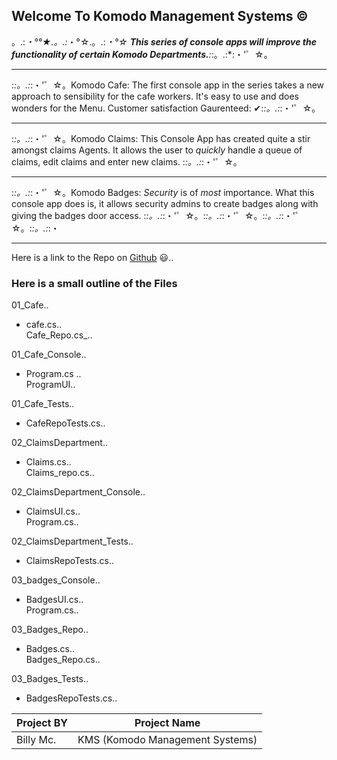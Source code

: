 ## Welcome To Komodo Management Systems ©
。.:*・°°★.。.:*・°☆.。.:*・°☆
**This series of console apps will improve the functionality of certain Komodo Departments.**:*:。.:*:・'゜☆。
******
:*:。.:*:・'゜☆。Komodo Cafe: The first console app in the series takes a new approach to sensibility for the cafe workers.  It's easy to use and does wonders for the Menu.   Customer satisfaction Gaurenteed: ✔:*:。.:*:・'゜☆。
**********************
:*:。.:*:・'゜☆。Komodo Claims: This Console App has created quite a stir amongst claims Agents.  It allows the user to _quickly_ handle a queue of claims, edit claims and enter new claims.  :*:。.:*:・'゜☆。
********
:*:。.:*:・'゜☆。Komodo Badges: _Security_ is of _most_ importance.  What this console app does is, it allows security admins to  create badges along with giving the badges door access. :*:。.:*:・'゜☆。:*:。.:*:・'゜☆。:*:。.:*:・'゜☆。:*:。.:*:・
***

Here is a link to the Repo on [Github](https://github.com/bmcdougalle/GoldBadgeFinalChalleneges-KomodoProjects "Komodo Management System") 😃..  
### Here is a small outline of the Files


  01_Cafe..  
  * cafe.cs..  
 Cafe_Repo.cs_.. 

 01_Cafe_Console..  
  * Program.cs ..  
   ProgramUI.. 

   01_Cafe_Tests..  
  * CafeRepoTests.cs..  

   02_ClaimsDepartment.. 
   * Claims.cs..  
    Claims_repo.cs.. 

02_ClaimsDepartment_Console..  
 * ClaimsUI.cs..  
  Program.cs.. 

  02_ClaimsDepartment_Tests..  
   * ClaimsRepoTests.cs.. 

 03_badges_Console..  
  *  BadgesUI.cs..  
    Program.cs..  

03_Badges_Repo..  
*   Badges.cs..  
  Badges_Repo.cs..

03_Badges_Tests..  
 * BadgesRepoTests.cs..  



|Project BY|Project Name|
|----------|------------|
|Billy Mc. |       KMS (Komodo Management Systems)  






